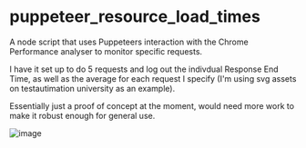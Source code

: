 # puppeteer_resource_load_times

A node script that uses Puppeteers interaction with the Chrome Performance analyser to monitor specific requests. 

I have it set up to do 5 requests and log out the indivdual Response End Time, as well as the average for each request I specify (I'm using svg assets on testautimation university as an example).

Essentially just a proof of concept at the moment, would need more work to make it robust enough for general use. 

![image](https://user-images.githubusercontent.com/8881764/179542987-adae04fd-5752-4fe6-b5be-fb5506a16593.png)
